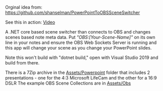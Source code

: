 Orginal idea from: https://github.com/shanselman/PowerPointToOBSSceneSwitcher

See this in action: [Video](https://web.microsoftstream.com/video/c3f4e61f-b595-4c74-8dcf-e37e92231fbf)

A .NET core based scene switcher than connects to OBS and changes scenes based note meta data. Put *"OBS:[Your-Scene-Name]"* on its own line in your notes and ensure the OBS Web Sockets Server is running and this app will change your scene as you change your PowerPoint slides.

Note this won't build with "dotnet build," open with Visual Studio 2019 and build from there.

There is a 7Zip archive in the [Assets/Powerpoint](./Assets/Powerpoint) folder that includes 2 presentations - one for the 4:3 Microsoft LifeCam and the other for a 16:9 DSLR
The example OBS Scene Collections are in [Assets/Obs](./Assets/Obs)

